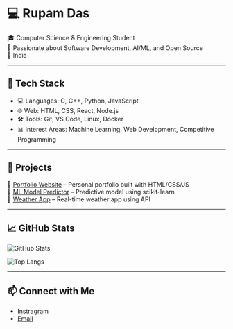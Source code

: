 # 💻 Rupam Das

🎓 Computer Science & Engineering Student  
🚀 Passionate about Software Development, AI/ML, and Open Source  
📍 India

---

## 🔧 Tech Stack

- 💻 Languages: C, C++, Python, JavaScript
- 🌐 Web: HTML, CSS, React, Node.js
- 🛠️ Tools: Git, VS Code, Linux, Docker
- 📊 Interest Areas: Machine Learning, Web Development, Competitive Programming

---

## 📂 Projects

🔹 [Portfolio Website](https://yourportfolio.link) – Personal portfolio built with HTML/CSS/JS  
🔹 [ML Model Predictor](https://github.com/username/project) – Predictive model using scikit-learn  
🔹 [Weather App](https://github.com/username/project) – Real-time weather app using API  

---

## 📈 GitHub Stats

![GitHub Stats](https://github-readme-stats.vercel.app/api?username=yourusername&show_icons=true&theme=radical)

![Top Langs](https://github-readme-stats.vercel.app/api/top-langs/?username=yourusername&layout=compact&theme=radical)

---

## 📫 Connect with Me

- [Instragram](noturtyperupam.-)
- [Email](rupumdas301@gmail.com)



